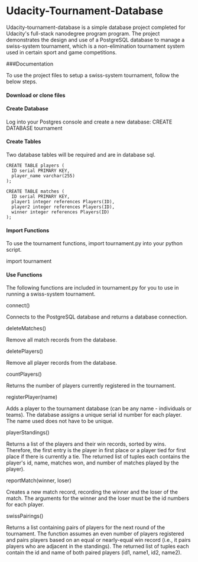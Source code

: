 # Udacity-Tournament-Database

Udacity-tournament-database is a simple database project completed for Udacity's full-stack nanodegree program program. The project demonstrates the design and use of a PostgreSQL database to manage a swiss-system tournament, which is a non-elimination tournament system used in certain sport and game competitions.

###Documentation

To use the project files to setup a swiss-system tournament, follow the below steps.

#### Download or clone files

#### Create Database

Log into your Postgres console and create a new database:
CREATE DATABASE tournament

#### Create Tables

Two database tables will be required and are in database sql.
```
CREATE TABLE players (
  ID serial PRIMARY KEY,
  player_name varchar(255)
);

CREATE TABLE matches (
  ID serial PRIMARY KEY,
  player1 integer references Players(ID),
  player2 integer references Players(ID),
  winner integer references Players(ID)
);
```

#### Import Functions

To use the tournament functions, import tournament.py into your python script.

import tournament

#### Use Functions

The following functions are included in tournament.py for you to use in running a swiss-system tournament.

connect()

Connects to the PostgreSQL database and returns a database connection.

deleteMatches()

Remove all match records from the database.

deletePlayers()

Remove all player records from the database.

countPlayers()

Returns the number of players currently registered in the tournament.

registerPlayer(name)

Adds a player to the tournament database (can be any name - individuals or teams). The database assigns a unique serial id number for each player. The name used does not have to be unique.

playerStandings()

Returns a list of the players and their win records, sorted by wins. Therefore, the first entry is the player in first place or a player tied for first place if there is currently a tie. The returned list of tuples each contains the player's id, name, matches won, and number of matches played by the player).

reportMatch(winner, loser)

Creates a new match record, recording the winner and the loser of the match. The arguments for the winner and the loser must be the id numbers for each player.

swissPairings()

Returns a list containing pairs of players for the next round of the tournament. The function assumes an even number of players registered and pairs players based on an equal or nearly-equal win record (i.e., it pairs players who are adjacent in the standings). The returned list of tuples each contain the id and name of both paired players (id1, name1, id2, name2).
